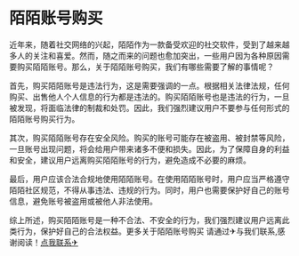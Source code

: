 # 陌陌账号购买

近年来，随着社交网络的兴起，陌陌作为一款备受欢迎的社交软件，受到了越来越多人的关注和喜爱。然而，随之而来的问题也愈加突出，一些用户因为各种原因需要购买陌陌账号。那么，关于陌陌账号购买，我们有哪些需要了解的事情呢？

首先，购买陌陌账号是违法行为，这是需要强调的一点。根据相关法律法规，任何购买、出售他人个人信息的行为都是违法的。购买陌陌账号也是违法的行为，一旦被发现，将面临法律的制裁和处罚。因此，我们强烈建议用户不要参与任何形式的陌陌账号购买行为。

其次，购买陌陌账号存在安全风险。购买的账号可能存在被盗用、被封禁等风险，一旦账号出现问题，将会给用户带来诸多不便和损失。因此，为了保障自身的利益和安全，建议用户远离购买陌陌账号的行为，避免造成不必要的麻烦。

最后，用户应该合法合规地使用陌陌账号。在使用陌陌账号时，用户应当严格遵守陌陌社区规范，不得从事违法、违规的行为。同时，用户也需要保护好自己的账号信息，避免账号被盗用或被他人非法使用。

综上所述，购买陌陌账号是一种不合法、不安全的行为，我们强烈建议用户远离此类行为，保护好自己的合法权益。更多关于陌陌账号购买 请通过✈与我们联系,感谢阅读！[点我联系✈](https://doc.G208.com)